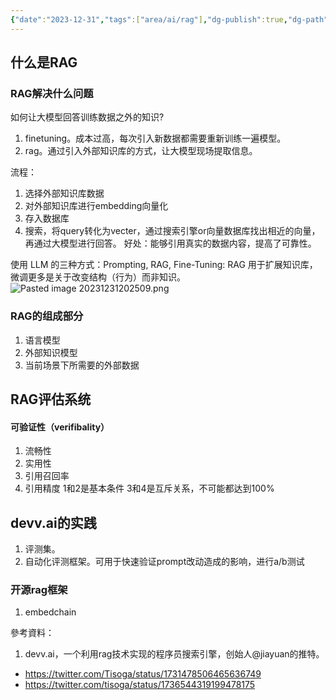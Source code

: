 ```yaml
---
{"date":"2023-12-31","tags":["area/ai/rag"],"dg-publish":true,"dg-path":"RAG技术.md","permalink":"/RAG技术/","dgPassFrontmatter":true,"noteIcon":"1","created":"2023-12-31T13:56:42.495+08:00","updated":"2024-01-04T07:14:55.148+08:00"}
---
```


## 什么是RAG
### RAG解决什么问题
如何让大模型回答训练数据之外的知识?
1. finetuning。成本过高，每次引入新数据都需要重新训练一遍模型。
2. rag。通过引入外部知识库的方式，让大模型现场提取信息。

流程：
1. 选择外部知识库数据
2. 对外部知识库进行embedding向量化
3. 存入数据库
4. 搜索，将query转化为vecter，通过搜索引擎or向量数据库找出相近的向量，再通过大模型进行回答。
好处：能够引用真实的数据内容，提高了可靠性。



使用 LLM 的三种方式：Prompting, RAG, Fine-Tuning: RAG 用于扩展知识库，微调更多是关于改变结构（行为）而非知识。
![Pasted image 20231231202509.png](/img/user/publish/attachments/Pasted%20image%2020231231202509.png)


### RAG的组成部分
1. 语言模型
2. 外部知识模型
3. 当前场景下所需要的外部数据

## RAG评估系统
#### 可验证性（verifibality）
1. 流畅性
2. 实用性
3. 引用召回率
4. 引用精度
1和2是基本条件
3和4是互斥关系，不可能都达到100%




## devv.ai的实践
1. 评测集。
2. 自动化评测框架。可用于快速验证prompt改动造成的影响，进行a/b测试

### 开源rag框架
1. embedchain



參考資料：
1. devv.ai，一个利用rag技术实现的程序员搜索引擎，创始人@jiayuan的推特。
 * https://twitter.com/Tisoga/status/1731478506465636749
 * https://twitter.com/tisoga/status/1736544319199478175
